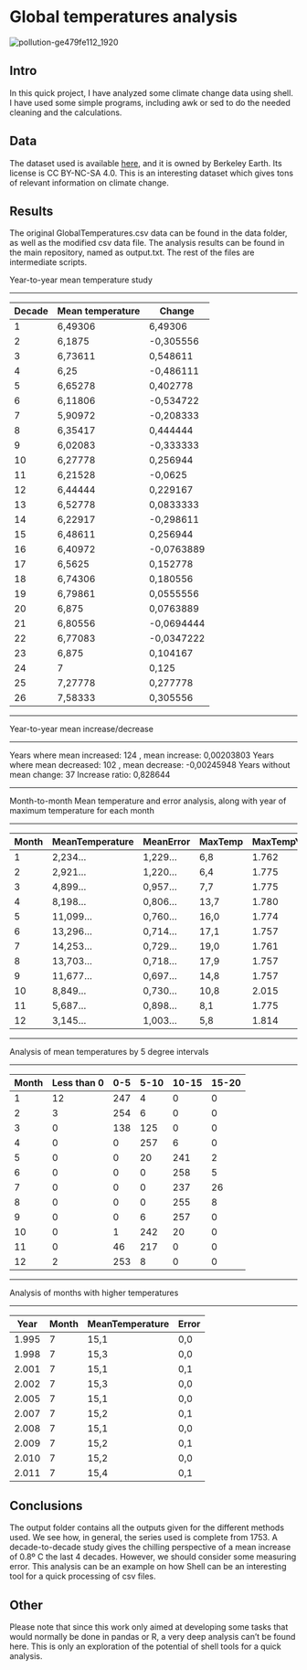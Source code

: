 # Global temperatures analysis

![pollution-ge479fe112_1920](https://user-images.githubusercontent.com/81832365/215517809-6fe64560-e1a8-4b55-820b-d1d80bcbba2a.jpg)


## Intro

In this quick project, I have analyzed some climate change data using shell. I have used some simple programs, including awk or sed to do the needed cleaning and the calculations.

## Data

The dataset used is available [here](https://www.kaggle.com/berkeleyearth/climate-change-earth-surface-temperature-data), and it is owned by Berkeley Earth. Its license is CC BY-NC-SA 4.0. This is an interesting dataset which gives tons of relevant information on climate change. 

## Results
The original GlobalTemperatures.csv data can be found in the data folder, as well as the modified csv data file. The analysis results can be found in the main repository, named as output.txt. The rest of the files are intermediate scripts.

Year-to-year mean temperature study
______________________
 

| Decade | Mean temperature | Change       |
| ------ | ---------------- | ------------ |
| 1      | 6,49306          | 6,49306      |
| 2      | 6,1875           | -0,305556    |
| 3      | 6,73611          | 0,548611     |
| 4      | 6,25             | -0,486111    |
| 5      | 6,65278          | 0,402778     |
| 6      | 6,11806          | -0,534722    |
| 7      | 5,90972          | -0,208333    |
| 8      | 6,35417          | 0,444444     |
| 9      | 6,02083          | -0,333333    |
| 10     | 6,27778          | 0,256944     |
| 11     | 6,21528          | -0,0625      |
| 12     | 6,44444          | 0,229167     |
| 13     | 6,52778          | 0,0833333    |
| 14     | 6,22917          | -0,298611    |
| 15     | 6,48611          | 0,256944     |
| 16     | 6,40972          | -0,0763889   |
| 17     | 6,5625           | 0,152778     |
| 18     | 6,74306          | 0,180556     |
| 19     | 6,79861          | 0,0555556    |
| 20     | 6,875            | 0,0763889    |
| 21     | 6,80556          | -0,0694444   |
| 22     | 6,77083          | -0,0347222   |
| 23     | 6,875            | 0,104167     |
| 24     | 7                | 0,125        |
| 25     | 7,27778          | 0,277778     |
| 26     | 7,58333          | 0,305556     |
 
__________________________
 
Year-to-year mean increase/decrease
__________________________
 
Years where mean increased: 124 , mean increase: 0,00203803
Years where mean decreased: 102 , mean decrease: -0,00245948
Years without mean change: 37
Increase ratio: 0,828644
___________________________
 
Month-to-month Mean temperature and error analysis, along with year of maximum temperature for each month
___________________________
 
| Month | MeanTemperature | MeanError | MaxTemp | MaxTempYear | MaxError |
| ----- | --------------- | --------- | ------- | ----------- | -------- |
|     1 |          2,234… |    1,229… |     6,8 |       1.762 |      3,7 |
|     2 |          2,921… |    1,220… |     6,4 |       1.775 |      3,1 |
|     3 |          4,899… |    0,957… |     7,7 |       1.775 |      2,3 |
|     4 |          8,198… |    0,806… |    13,7 |       1.780 |      3,0 |
|     5 |         11,099… |    0,760… |    16,0 |       1.774 |      2,5 |
|     6 |         13,296… |    0,714… |    17,1 |       1.757 |      4,5 |
|     7 |         14,253… |    0,729… |    19,0 |       1.761 |      2,6 |
|     8 |         13,703… |    0,718… |    17,9 |       1.757 |      4,0 |
|     9 |         11,677… |    0,697… |    14,8 |       1.757 |      3,1 |
|    10 |          8,849… |    0,730… |    10,8 |       2.015 |      0,1 |
|    11 |          5,687… |    0,898… |     8,1 |       1.775 |      4,5 |
|    12 |          3,145… |    1,003… |     5,8 |       1.814 |      4,2 |
 
___________________________
 
Analysis of mean temperatures by 5 degree intervals
___________________________
 
| Month | Less than 0 | 0-5 | 5-10 | 10-15 | 15-20 |
| ----- | ---------- | --- | ---- | ----- | ----- |
|     1 |         12 | 247 |    4 |     0 |     0 |
|     2 |          3 | 254 |    6 |     0 |     0 |
|     3 |          0 | 138 |  125 |     0 |     0 |
|     4 |          0 |   0 |  257 |     6 |     0 |
|     5 |          0 |   0 |   20 |   241 |     2 |
|     6 |          0 |   0 |    0 |   258 |     5 |
|     7 |          0 |   0 |    0 |   237 |    26 |
|     8 |          0 |   0 |    0 |   255 |     8 |
|     9 |          0 |   0 |    6 |   257 |     0 |
|    10 |          0 |   1 |  242 |    20 |     0 |
|    11 |          0 |  46 |  217 |     0 |     0 |
|    12 |          2 | 253 |    8 |     0 |     0 |
 
___________________________
 
Analysis of months with higher temperatures
___________________________
 
|  Year | Month | MeanTemperature | Error |
| ----- | ----- | --------------- | ----- |
| 1.995 |     7 |            15,1 |   0,0 |
| 1.998 |     7 |            15,3 |   0,0 |
| 2.001 |     7 |            15,1 |   0,1 |
| 2.002 |     7 |            15,3 |   0,0 |
| 2.005 |     7 |            15,1 |   0,0 |
| 2.007 |     7 |            15,2 |   0,1 |
| 2.008 |     7 |            15,1 |   0,0 |
| 2.009 |     7 |            15,2 |   0,1 |
| 2.010 |     7 |            15,2 |   0,0 |
| 2.011 |     7 |            15,4 |   0,1 |

## Conclusions

The output folder contains all the outputs given for the different methods used. 
We see how, in general, the series used is complete from 1753. A decade-to-decade study gives the chilling perspective of a mean increase of 0.8º C the last 4 decades. However, we should consider some measuring error. 
This analysis can be an example on how Shell can be an interesting tool for a quick processing of csv files.

## Other

Please note that since this work only aimed at developing some tasks that would normally be done in pandas or R, a very deep analysis can’t be found here. This is only an exploration of the potential of shell tools for a quick analysis.
